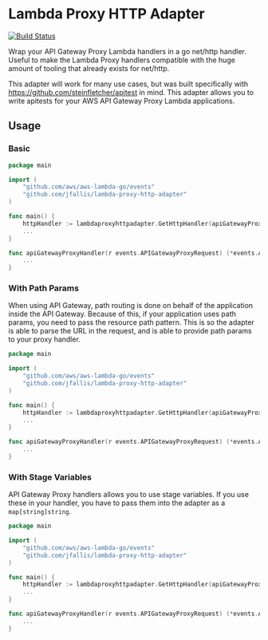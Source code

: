 # Lambda Proxy HTTP Adapter

[![Build Status](https://travis-ci.org/gaw508/lambda-proxy-http-adapter.svg?branch=master)](https://travis-ci.org/gaw508/lambda-proxy-http-adapter)

Wrap your API Gateway Proxy Lambda handlers in a go net/http handler. Useful to make the Lambda Proxy handlers
compatible with the huge amount of tooling that already exists for net/http.

This adapter will work for many use cases, but was built specifically with https://github.com/steinfletcher/apitest in
mind. This adapter allows you to write apitests for your AWS API Gateway Proxy Lambda applications.

## Usage

### Basic

```go
package main

import (
	"github.com/aws/aws-lambda-go/events"
	"github.com/jfallis/lambda-proxy-http-adapter"
)

func main() {
	httpHandler := lambdaproxyhttpadapter.GetHttpHandler(apiGatewayProxyHandler, "/", nil)
	...
}

func apiGatewayProxyHandler(r events.APIGatewayProxyRequest) (*events.APIGatewayProxyResponse, error) {
	...
}
```

### With Path Params

When using API Gateway, path routing is done on behalf of the application inside the API Gateway. Because of this, if
your application uses path params, you need to pass the resource path pattern. This is so the adapter is able
to parse the URL in the request, and is able to provide path params to your proxy handler.

```go
package main

import (
	"github.com/aws/aws-lambda-go/events"
	"github.com/jfallis/lambda-proxy-http-adapter"
)

func main() {
	httpHandler := lambdaproxyhttpadapter.GetHttpHandler(apiGatewayProxyHandler, "/users/{userId}", nil)
	...
}

func apiGatewayProxyHandler(r events.APIGatewayProxyRequest) (*events.APIGatewayProxyResponse, error) {
	...
}
```

### With Stage Variables

API Gateway Proxy handlers allows you to use stage variables. If you use these in your handler, you have to pass them
into the adapter as a `map[string]string`.

```go
package main

import (
	"github.com/aws/aws-lambda-go/events"
	"github.com/jfallis/lambda-proxy-http-adapter"
)

func main() {
	httpHandler := lambdaproxyhttpadapter.GetHttpHandler(apiGatewayProxyHandler, "/", map[string]string{"var1": "var1value"})
	...
}

func apiGatewayProxyHandler(r events.APIGatewayProxyRequest) (*events.APIGatewayProxyResponse, error) {
	...
}
```
